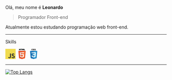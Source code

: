 Olá, meu nome é <strong>Leonardo</strong>

> Programador Front-end

Atualmente estou estudando programação web front-end.

----

Skills

<code><img height="32" src="https://raw.githubusercontent.com/github/explore/80688e429a7d4ef2fca1e82350fe8e3517d3494d/topics/javascript/javascript.png" alt="Javascript"/></code>
<code><img height="32" src="https://raw.githubusercontent.com/github/explore/80688e429a7d4ef2fca1e82350fe8e3517d3494d/topics/html/html.png" alt="HTML5"/></code>
<code><img height="32" src="https://raw.githubusercontent.com/github/explore/80688e429a7d4ef2fca1e82350fe8e3517d3494d/topics/css/css.png" alt="CSS"/></code>



---


[![Top Langs](https://github-readme-stats.vercel.app/api/top-langs/?username=Sazakii&langs_count=8)](https://github.com/anuraghazra/github-readme-stats)
